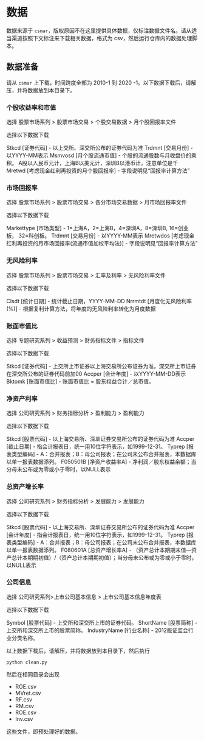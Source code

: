 # 数据

数据来源于 `csmar`，版权原因不在这里提供具体数据，仅标注数据文件名。请从适当渠道按照下文标注来下载相关数据，格式为 csv，然后运行仓库内的数据处理脚本。

## 数据准备

请从 `csmar` 上下载，时间跨度全部为 2010-1 到 2020 -1。以下数据下载后，请解压，并将数据放到本目录下。

### 个股收益率和市值

选择 股票市场系列 > 股票市场交易 > 个股交易数据 > 月个股回报率文件

选择以下数据下载

Stkcd [证券代码] - 以上交所、深交所公布的证券代码为准
Trdmnt [交易月份] - 以YYYY-MM表示
Msmvosd [月个股流通市值] - 个股的流通股数与月收盘价的乘积。 A股以人民币元计，上海B以美元计，深圳B以港币计，注意单位是千
Mretwd [考虑现金红利再投资的月个股回报率] - 字段说明见“回报率计算方法”

### 市场回报率

选择 股票市场系列 > 股票市场交易 > 各分市场交易数据 > 月市场回报率文件

选择以下数据下载

Markettype [市场类型] - 1=上海A，2=上海B，4=深圳A，8=深圳B,  16=创业板， 32=科创板。
Trdmnt [交易月份] - 以YYYY-MM表示
Mretwdos [考虑现金红利再投资的月市场回报率(流通市值加权平均法)] - 字段说明见“回报率计算方法”

### 无风险利率

选择 股票市场系列 > 股票市场交易 > 汇率及利率 > 无风险利率文件

选择以下数据下载

Clsdt [统计日期] - 统计截止日期，YYYY-MM-DD
Nrrmtdt [月度化无风险利率(%)] - 根据复利计算方法，将年度的无风险利率转化为月度数据

### 账面市值比

选择 专题研究系列 > 收益预测 > 财务指标文件 > 指标文件

选择以下数据下载

Stkcd [证券代码] - 上交所上市证券以上海交易所公布证券为准，深交所上市证券在深交所公布的证券代码前加00
Accper [会计年度] - 以YYYY-MM-DD表示
Bktomk [账面市值比] - 账面市值比 = 股东权益合计／总市值。

### 净资产利率

选择 公司研究系列 > 财务指标分析 > 盈利能力 > 盈利能力

选择以下数据下载

Stkcd [股票代码] - 以上海交易所、深圳证券交易所公布的证券代码为准
Accper [截止日期] - 指会计报表日，统一用10位字符表示，如1999-12-31。
Typrep [报表类型编码] - A：合并报表；B：母公司报表；在公司未公布合并报表，本数据库以单一报表数据添列。
F050501B [净资产收益率A] - 净利润／股东权益余额；当分母未公布或为零或小于零时，以NULL表示

### 总资产增长率

选择 公司研究系列 > 财务指标分析 > 发展能力 > 发展能力

选择以下数据下载

Stkcd [股票代码] - 以上海交易所、深圳证券交易所公布的证券代码为准
Accper [会计年度] - 指会计报表日，统一用10位字符表示，如1999-12-31。
Typrep [报表类型编码] - A：合并报表；B：母公司报表；在公司未公布合并报表，本数据库以单一报表数据添列。
F080601A [总资产增长率A] - （资产总计本期期末值—资产总计本期期初值）/（资产总计本期期初值）；当分母未公布或为零或小于零时，以NULL表示

### 公司信息

选择 公司研究系列>上市公司基本信息 > 上市公司基本信息年度表

选择以下数据下载

Symbol [股票代码] - 上交所和深交所上市的证券代码。
ShortName [股票简称] - 上交所和深交所上市的股票简称。
IndustryName [行业名称] - 2012版证监会行业分类名称。

以上数据下载后，请解压，并将数据放到本目录下，然后执行

```shell
python clean.py
```

然后在相同目录会出现 

+ ROE.csv 
+ MVret.csv
+ RF.csv
+ RM.csv
+ ROE.csv
+ Inv.csv

这些文件，即预处理好的数据。

